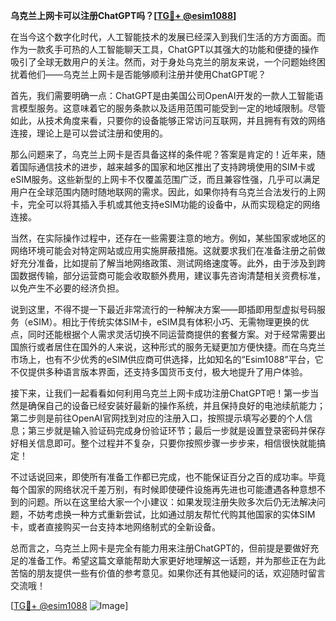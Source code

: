 **乌克兰上网卡可以注册ChatGPT吗？[[TG💪+ @esim1088](https://t.me/s/esim1088)]**

在当今这个数字化时代，人工智能技术的发展已经深入到我们生活的方方面面。而作为一款炙手可热的人工智能聊天工具，ChatGPT以其强大的功能和便捷的操作吸引了全球无数用户的关注。然而，对于身处乌克兰的朋友来说，一个问题始终困扰着他们——乌克兰上网卡是否能够顺利注册并使用ChatGPT呢？

首先，我们需要明确一点：ChatGPT是由美国公司OpenAI开发的一款人工智能语言模型服务。这意味着它的服务条款以及适用范围可能受到一定的地域限制。尽管如此，从技术角度来看，只要你的设备能够正常访问互联网，并且拥有有效的网络连接，理论上是可以尝试注册和使用的。

那么问题来了，乌克兰上网卡是否具备这样的条件呢？答案是肯定的！近年来，随着国际通信技术的进步，越来越多的国家和地区推出了支持跨境使用的SIM卡或eSIM服务。这些新型的上网卡不仅覆盖范围广泛，而且兼容性强，几乎可以满足用户在全球范围内随时随地联网的需求。因此，如果你持有乌克兰合法发行的上网卡，完全可以将其插入手机或其他支持eSIM功能的设备中，从而实现稳定的网络连接。

当然，在实际操作过程中，还存在一些需要注意的地方。例如，某些国家或地区的网络环境可能会对特定网站或应用实施屏蔽措施。这就要求我们在准备注册之前做好充分准备，比如提前了解当地网络政策、测试网络速度等。此外，由于涉及到跨国数据传输，部分运营商可能会收取额外费用，建议事先咨询清楚相关资费标准，以免产生不必要的经济负担。

说到这里，不得不提一下最近非常流行的一种解决方案——即插即用型虚拟号码服务（eSIM）。相比于传统实体SIM卡，eSIM具有体积小巧、无需物理更换的优点，同时还能根据个人需求灵活切换不同运营商提供的套餐方案。对于经常需要出国旅行或者居住在国外的人来说，这种形式的服务无疑更加方便快捷。而在乌克兰市场上，也有不少优秀的eSIM供应商可供选择，比如知名的“Esim1088”平台，它不仅提供多种语言版本界面，还支持多国货币支付，极大地提升了用户体验。

接下来，让我们一起看看如何利用乌克兰上网卡成功注册ChatGPT吧！第一步当然是确保自己的设备已经安装好最新的操作系统，并且保持良好的电池续航能力；第二步则是前往OpenAI官网找到对应的注册入口，按照提示填写必要的个人信息；第三步就是输入验证码完成身份验证环节；最后一步就是设置登录密码并保存好相关信息即可。整个过程并不复杂，只要你按照步骤一步步来，相信很快就能搞定！

不过话说回来，即使所有准备工作都已完成，也不能保证百分之百的成功率。毕竟每个国家的网络状况千差万别，有时候即使硬件设施再先进也可能遭遇各种意想不到的问题。所以在这里给大家一个小建议：如果发现注册失败多次后仍无法解决问题，不妨考虑换一种方式重新尝试，比如通过朋友帮忙代购其他国家的实体SIM卡，或者直接购买一台支持本地网络制式的全新设备。

总而言之，乌克兰上网卡是完全有能力用来注册ChatGPT的，但前提是要做好充足的准备工作。希望这篇文章能帮助大家更好地理解这一话题，并为那些正在为此苦恼的朋友提供一些有价值的参考意见。如果你还有其他疑问的话，欢迎随时留言交流哦！

[[TG💪+ @esim1088](https://t.me/s/esim1088) ![Image](https://i.postimg.cc/4NQfJmqS/Snipaste-2025-05-13-00-14-12.png)]